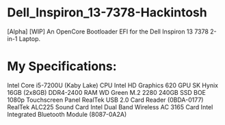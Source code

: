 # Dell_Inspiron_13-7378-Hackintosh
[Alpha] [WIP] An OpenCore Bootloader EFI for the Dell Inspiron 13 7378 2-in-1 Laptop.

# My Specifications:
Intel Core i5-7200U (Kaby Lake) CPU
Intel HD Graphics 620 GPU
SK Hynix 16GB (2x8GB) DDR4-2400 RAM
WD Green M.2 2280 240GB SSD
BOE 1080p Touchscreen Panel
RealTek USB 2.0 Card Reader (0BDA-0177)
RealTek ALC225 Sound Card
Intel Dual Band Wireless AC 3165 Card
Intel Integrated Bluetooth Module (8087-0A2A)
